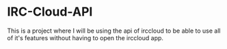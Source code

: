 # IRC-Cloud-API
This is a project where I will be using the api of irccloud to be able to use all of it's features without having to open the irccloud app.
